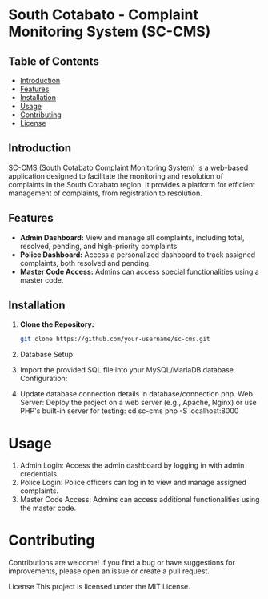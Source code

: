 # South Cotabato - Complaint Monitoring System (SC-CMS)

## Table of Contents
- [Introduction](#introduction)
- [Features](#features)
- [Installation](#installation)
- [Usage](#usage)
- [Contributing](#contributing)
- [License](#License)

## Introduction

SC-CMS (South Cotabato Complaint Monitoring System) is a web-based application designed to facilitate the monitoring and resolution of complaints in the South Cotabato region. It provides a platform for efficient management of complaints, from registration to resolution.

## Features

- **Admin Dashboard:** View and manage all complaints, including total, resolved, pending, and high-priority complaints.
- **Police Dashboard:** Access a personalized dashboard to track assigned complaints, both resolved and pending.
- **Master Code Access:** Admins can access special functionalities using a master code.

## Installation

1. **Clone the Repository:**
   ```bash
   git clone https://github.com/your-username/sc-cms.git
1. Database Setup:

2. Import the provided SQL file into your MySQL/MariaDB database.
Configuration:

3. Update database connection details in database/connection.php.
Web Server:
Deploy the project on a web server (e.g., Apache, Nginx) or use PHP's built-in server for testing: cd sc-cms
php -S localhost:8000

# Usage
1. Admin Login:
Access the admin dashboard by logging in with admin credentials.
2. Police Login:
Police officers can log in to view and manage assigned complaints.
3. Master Code Access:
Admins can access additional functionalities using the master code.

# Contributing
Contributions are welcome! If you find a bug or have suggestions for improvements, please open an issue or create a pull request.

License
This project is licensed under the MIT License.
